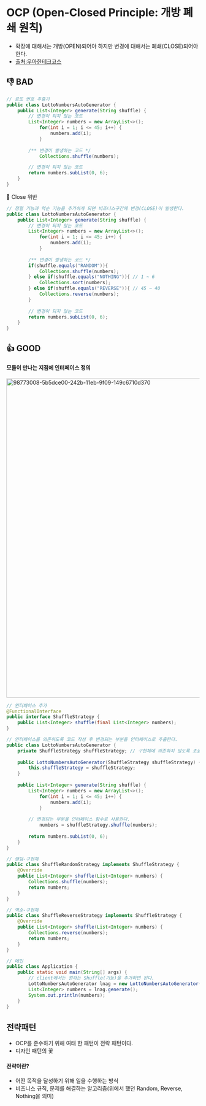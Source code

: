 # OCP (Open-Closed Principle: 개방 폐쇄 원칙) #
- 확장에 대해서는 개방(OPEN)되어야 하지만 변경에 대해서는 폐쇄(CLOSE)되어야 한다.
- [출처:우아한테크코스](https://www.youtube.com/watch?v=90ZDvHl8ROE)

## 👎 BAD ##
````java
// 로또 번호 추출기
public class LottoNumbersAutoGenerator {
	public List<Integer> generate(String shuffle) {
		// 변경이 되지 않는 코드
		List<Integer> numbers = new ArrayList<>();
	    	for(int i = 1; i <= 45; i++) {
	    		numbers.add(i);
	    	}
	    
		/** 변경이 발생하는 코드 */
	    	Collections.shuffle(numbers);

		// 변경이 되지 않는 코드
		return numbers.subList(0, 6);
	}
}
````
:no_entry_sign: Close 위반
````java
// 정렬 기능과 역순 기능을 추가하게 되면 비즈니스구간에 변경(CLOSE)이 발생한다.
public class LottoNumbersAutoGenerator {
	public List<Integer> generate(String shuffle) {
		// 변경이 되지 않는 코드
		List<Integer> numbers = new ArrayList<>();
	    	for(int i = 1; i <= 45; i++) {
	    		numbers.add(i);
	    	}
	  
		/** 변경이 발생하는 코드 */
		if(shuffle.equals("RANDOM")){
			Collections.shuffle(numbers);
		} else if(shuffle.equals("NOTHING")){ // 1 ~ 6
			Collections.sort(numbers);
		} else if(shuffle.equals("REVERSE")){ // 45 ~ 40
			Collections.reverse(numbers);
		}
			
		// 변경이 되지 않는 코드
		return numbers.subList(0, 6);
	}
}
````

## 👍 GOOD ## 

#### 모듈이 만나는 지점에 인터페이스 정의 ####
<img width="832" alt="98773008-5b5dce00-242b-11eb-9f09-149c6710d370" src="https://user-images.githubusercontent.com/24876345/210932368-1eb2116b-9810-4950-bebe-69fdf8cc475e.png">

````java
// 인터페이스 추가
@FunctionalInterface
public interface ShuffleStrategy {
	public List<Integer> shuffle(final List<Integer> numbers);
}
````
````java
// 인터페이스를 의존하도록 코드 작성 후 변경되는 부분을 인터페이스로 추출한다.
public class LottoNumbersAutoGenerator {
	private ShuffleStrategy shuffleStrategy; // 구현체에 의존하지 않도록 조심해야 한다.(DIP)
	
	public LottoNumbersAutoGenerator(ShuffleStrategy shuffleStrategy) {
		this.shuffleStrategy = shuffleStrategy;
	}
	
	public List<Integer> generate(String shuffle) {
		List<Integer> numbers = new ArrayList<>();
	    	for(int i = 1; i <= 45; i++) {
	    		numbers.add(i);
	    	}
		
		// 변경되는 부분을 인터페이스 함수로 사용한다.
	    	numbers = shuffleStrategy.shuffle(numbers);
			
		return numbers.subList(0, 6);
	}
}
````
````java
// 랜덤-구현체
public class ShuffleRandomStrategy implements ShuffleStrategy {
	@Override
	public List<Integer> shuffle(List<Integer> numbers) {
		Collections.shuffle(numbers);
		return numbers;
	}
}
````
````java
// 역순-구현체
public class ShuffleReverseStrategy implements ShuffleStrategy {
	@Override
	public List<Integer> shuffle(List<Integer> numbers) {
		Collections.reverse(numbers);
		return numbers;
	}
}
````
````java
// 메인
public class Application {
	public static void main(String[] args) {
		// client에서는 원하는 Shuffle(기능)을 추가하면 된다.
		LottoNumbersAutoGenerator lnag = new LottoNumbersAutoGenerator(new ShuffleRandomStrategy()); 
		List<Integer> numbers = lnag.generate();
		System.out.println(numbers);
	}
}
````

## 전략패턴 ##
- OCP를 준수하기 위해 여태 한 패턴이 전략 패턴이다.
- 디자인 패턴의 꽃

#### 전략이란? ####
- 어떤 목적을 달성하기 위해 일을 수행하는 방식
- 비즈니스 규칙, 문제를 해결하는 알고리즘(위에서 했던 Random, Reverse, Nothing을 의미)
